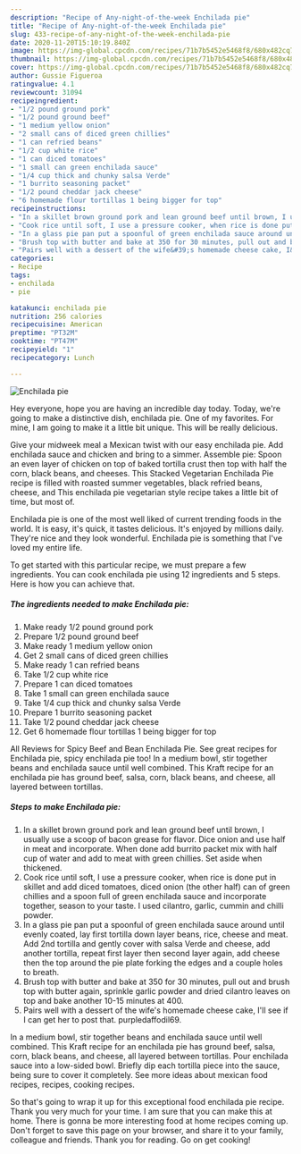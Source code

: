 ```yaml
---
description: "Recipe of Any-night-of-the-week Enchilada pie"
title: "Recipe of Any-night-of-the-week Enchilada pie"
slug: 433-recipe-of-any-night-of-the-week-enchilada-pie
date: 2020-11-20T15:10:19.840Z
image: https://img-global.cpcdn.com/recipes/71b7b5452e5468f8/680x482cq70/enchilada-pie-recipe-main-photo.jpg
thumbnail: https://img-global.cpcdn.com/recipes/71b7b5452e5468f8/680x482cq70/enchilada-pie-recipe-main-photo.jpg
cover: https://img-global.cpcdn.com/recipes/71b7b5452e5468f8/680x482cq70/enchilada-pie-recipe-main-photo.jpg
author: Gussie Figueroa
ratingvalue: 4.1
reviewcount: 31094
recipeingredient:
- "1/2 pound ground pork"
- "1/2 pound ground beef"
- "1 medium yellow onion"
- "2 small cans of diced green chillies"
- "1 can refried beans"
- "1/2 cup white rice"
- "1 can diced tomatoes"
- "1 small can green enchilada sauce"
- "1/4 cup thick and chunky salsa Verde"
- "1 burrito seasoning packet"
- "1/2 pound cheddar jack cheese"
- "6 homemade flour tortillas 1 being bigger for top"
recipeinstructions:
- "In a skillet brown ground pork and lean ground beef until brown, I usually use a scoop of bacon grease for flavor. Dice onion and use half in meat and incorporate. When done add burrito packet mix with half cup of water and add to meat with green chillies. Set aside when thickened."
- "Cook rice until soft, I use a pressure cooker, when rice is done put in skillet and add diced tomatoes, diced onion (the other half) can of green chillies and a spoon full of green enchilada sauce and incorporate together, season to your taste. I used cilantro, garlic, cummin and chilli powder."
- "In a glass pie pan put a spoonful of green enchilada sauce around until evenly coated, lay first tortilla down layer beans, rice, cheese and meat. Add 2nd tortilla and gently cover with salsa Verde and cheese, add another tortilla, repeat first layer then second layer again, add cheese then the top around the pie plate forking the edges and a couple holes to breath."
- "Brush top with butter and bake at 350 for 30 minutes, pull out and brush top with butter again, sprinkle garlic powder and dried cilantro leaves on top and bake another 10-15 minutes at 400."
- "Pairs well with a dessert of the wife&#39;s homemade cheese cake, I&#39;ll see if I can get her to post that. purpledaffodil69."
categories:
- Recipe
tags:
- enchilada
- pie

katakunci: enchilada pie 
nutrition: 256 calories
recipecuisine: American
preptime: "PT32M"
cooktime: "PT47M"
recipeyield: "1"
recipecategory: Lunch

---
```



![Enchilada pie](https://img-global.cpcdn.com/recipes/71b7b5452e5468f8/680x482cq70/enchilada-pie-recipe-main-photo.jpg)

Hey everyone, hope you are having an incredible day today. Today, we're going to make a distinctive dish, enchilada pie. One of my favorites. For mine, I am going to make it a little bit unique. This will be really delicious.

Give your midweek meal a Mexican twist with our easy enchilada pie. Add enchilada sauce and chicken and bring to a simmer. Assemble pie: Spoon an even layer of chicken on top of baked tortilla crust then top with half the corn, black beans, and cheeses. This Stacked Vegetarian Enchilada Pie recipe is filled with roasted summer vegetables, black refried beans, cheese, and This enchilada pie vegetarian style recipe takes a little bit of time, but most of.

Enchilada pie is one of the most well liked of current trending foods in the world. It is easy, it's quick, it tastes delicious. It's enjoyed by millions daily. They're nice and they look wonderful. Enchilada pie is something that I've loved my entire life.


To get started with this particular recipe, we must prepare a few ingredients. You can cook enchilada pie using 12 ingredients and 5 steps. Here is how you can achieve that.

<!--inarticleads1-->

##### The ingredients needed to make Enchilada pie:

1. Make ready 1/2 pound ground pork
1. Prepare 1/2 pound ground beef
1. Make ready 1 medium yellow onion
1. Get 2 small cans of diced green chillies
1. Make ready 1 can refried beans
1. Take 1/2 cup white rice
1. Prepare 1 can diced tomatoes
1. Take 1 small can green enchilada sauce
1. Take 1/4 cup thick and chunky salsa Verde
1. Prepare 1 burrito seasoning packet
1. Take 1/2 pound cheddar jack cheese
1. Get 6 homemade flour tortillas 1 being bigger for top


All Reviews for Spicy Beef and Bean Enchilada Pie. See great recipes for Enchilada pie, spicy enchilada pie too! In a medium bowl, stir together beans and enchilada sauce until well combined. This Kraft recipe for an enchilada pie has ground beef, salsa, corn, black beans, and cheese, all layered between tortillas. 

<!--inarticleads2-->

##### Steps to make Enchilada pie:

1. In a skillet brown ground pork and lean ground beef until brown, I usually use a scoop of bacon grease for flavor. Dice onion and use half in meat and incorporate. When done add burrito packet mix with half cup of water and add to meat with green chillies. Set aside when thickened.
1. Cook rice until soft, I use a pressure cooker, when rice is done put in skillet and add diced tomatoes, diced onion (the other half) can of green chillies and a spoon full of green enchilada sauce and incorporate together, season to your taste. I used cilantro, garlic, cummin and chilli powder.
1. In a glass pie pan put a spoonful of green enchilada sauce around until evenly coated, lay first tortilla down layer beans, rice, cheese and meat. Add 2nd tortilla and gently cover with salsa Verde and cheese, add another tortilla, repeat first layer then second layer again, add cheese then the top around the pie plate forking the edges and a couple holes to breath.
1. Brush top with butter and bake at 350 for 30 minutes, pull out and brush top with butter again, sprinkle garlic powder and dried cilantro leaves on top and bake another 10-15 minutes at 400.
1. Pairs well with a dessert of the wife&#39;s homemade cheese cake, I&#39;ll see if I can get her to post that. purpledaffodil69.


In a medium bowl, stir together beans and enchilada sauce until well combined. This Kraft recipe for an enchilada pie has ground beef, salsa, corn, black beans, and cheese, all layered between tortillas. Pour enchilada sauce into a low-sided bowl. Briefly dip each tortilla piece into the sauce, being sure to cover it completely. See more ideas about mexican food recipes, recipes, cooking recipes. 

So that's going to wrap it up for this exceptional food enchilada pie recipe. Thank you very much for your time. I am sure that you can make this at home. There is gonna be more interesting food at home recipes coming up. Don't forget to save this page on your browser, and share it to your family, colleague and friends. Thank you for reading. Go on get cooking!
